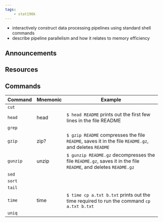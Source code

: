 ```yaml
---
tags:
    - stat196k
---
```


- interactively construct data processing pipelines using standard shell commands
- describe pipeline parallelism and how it relates to memory efficiency

## Announcements

## Resources

## Commands

Command |   Mnemonic    |   Example
------- |   --------    |   -----------
`cut`   |           |
`head`  |   head        |   `$ head README` prints out the first few lines in the file README
`grep`   |           |
`gzip`  |   zip?        |   `$ gzip README` compresses the file `README`, saves it in the file `README.gz`, and deletes `README`
`gunzip`  |   unzip        |   `$ gunzip README.gz` decompresses the file `README.gz`, saves it in the file `README`, and deletes `README.gz`
`sed`   |           |
`sort`   |           |
`tail`   |           |
`time`  |   time        |   `$ time cp a.txt b.txt` prints out the time required to run the command `cp a.txt b.txt`
`uniq`   |           |


